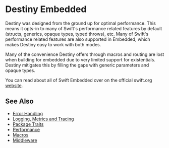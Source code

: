 # Destiny Embedded

Destiny was designed from the ground up for optimal performance. This means it opts-in to many of Swift's performance related features by default (structs, generics, opaque types, typed throws), etc. Many of Swift's performance related features are also supported in Embedded, which makes Destiny easy to work with both modes.

Many of the convenience Destiny offers through macros and routing are lost when building for embedded due to very limited support for existentials. Destiny mitigates this by filling the gaps with generic parameters and opaque types.

You can read about all of Swift Embedded over on the official swift.org [website](https://docs.swift.org/embedded/documentation/embedded/).

## See Also
- [Error Handling](https://github.com/RandomHashTags/destiny/tree/main/Sources/Documentation.docc/ErrorHandling.md)
- [Logging, Metrics and Tracing](https://github.com/RandomHashTags/destiny/tree/main/Sources/Documentation.docc/LoggingMetricsTracing.md)
- [Package Traits](https://github.com/RandomHashTags/destiny/tree/main/Sources/Documentation.docc/PackageTraits.md)
- [Performance](https://github.com/RandomHashTags/destiny/tree/main/Sources/Documentation.docc/Performance.md)
- [Macros](https://github.com/RandomHashTags/destiny/tree/main/Sources/Documentation.docc/Macros.md)
- [Middleware](https://github.com/RandomHashTags/destiny/tree/main/Sources/Documentation.docc/Middleware.md)